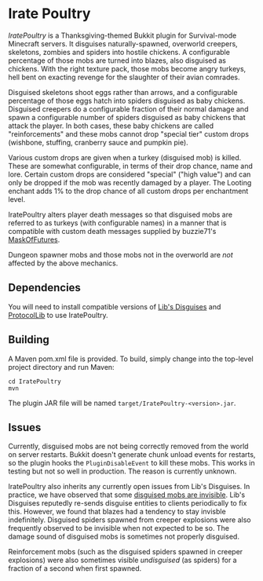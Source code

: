 Irate Poultry
=============

*IratePoultry* is a Thanksgiving-themed Bukkit plugin for Survival-mode
Minecraft servers.  It disguises naturally-spawned, overworld creepers,
skeletons, zombies and spiders into hostile chickens.  A configurable
percentage of those mobs are turned into blazes, also disguised as chickens.
With the right texture pack, those mobs become angry turkeys, hell bent on
exacting revenge for the slaughter of their avian comrades.

Disguised skeletons shoot eggs rather than arrows, and a configurable percentage
of those eggs hatch into spiders disguised as baby chickens.  Disguised creepers
do a configurable fraction of their normal damage and spawn a configurable
number of spiders disguised as baby chickens that attack the player.  In both
cases, these baby chickens are called "reinforcements" and these mobs cannot
drop "special tier" custom drops (wishbone, stuffing, cranberry sauce and
pumpkin pie).

Various custom drops are given when a turkey (disguised mob) is killed. These
are somewhat configurable, in terms of their drop chance, name and lore.  Certain
custom drops are considered "special" ("high value") and can only be dropped if
the mob was recently damaged by a player.  The Looting enchant adds 1% to the
drop chance of all custom drops per enchantment level.

IratePoultry alters player death messages so that disguised mobs are referred
to as turkeys (with configurable names) in a manner that is compatible with
custom death messages supplied by buzzie71's
[MaskOfFutures](http://github.com/buzzie71/MaskOfFutures).

Dungeon spawner mobs and those mobs not in the overworld are *not* affected by the
above mechanics.


Dependencies
------------

You will need to install compatible versions of
[Lib's Disguises](https://www.spigotmc.org/resources/libs-disguises.81/) and
[ProtocolLib](https://www.spigotmc.org/resources/protocollib.1997/)
to use IratePoultry.


Building
--------

A Maven pom.xml file is provided.  To build, simply change into the top-level
project directory and run Maven:
```
cd IratePoultry
mvn
```

The plugin JAR file will be named `target/IratePoultry-<version>.jar`.


Issues
------
Currently, disguised mobs are not being correctly removed from the world on
server restarts.  Bukkit doesn't generate chunk unload events for restarts,
so the plugin hooks the `PluginDisableEvent` to kill these mobs.  This works
in testing but not so well in production.  The reason is currently unknown.

IratePoultry also inherits any currently open issues from Lib's Disguises.  In
practice, we have observed that some
[disguised mobs are invisible](https://github.com/libraryaddict/LibsDisguises/issues/59).
Lib's Disguises reputedly re-sends disguise entities to clients periodically to
fix this.  However, we found that blazes had a tendency to stay invisble
indefinitely.  Disguised spiders spawned from creeper explosions were also
frequently observed to be invisible when not expected to be so.  The damage 
sound of disguised mobs is sometimes not properly disguised.

Reinforcement mobs (such as the disguised spiders spawned in creeper explosions)
were also sometimes visible *undisguised* (as spiders) for a fraction of a
second when first spawned.

